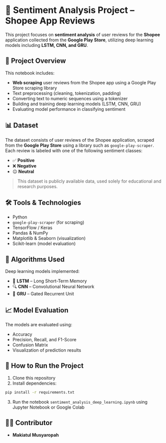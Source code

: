 
# 📝 Sentiment Analysis Project – Shopee App Reviews

This project focuses on **sentiment analysis** of user reviews for the **Shopee** application collected from the **Google Play Store**, utilizing deep learning models including **LSTM, CNN, and GRU**.

## 📂 Project Overview
This notebook includes:
- **Web scraping** user reviews from the Shopee app using a Google Play Store scraping library
- Text preprocessing (cleaning, tokenization, padding)
- Converting text to numeric sequences using a tokenizer
- Building and training deep learning models (LSTM, CNN, GRU)
- Evaluating model performance in classifying sentiment

## 📊 Dataset
The dataset consists of user reviews of the Shopee application, scraped from the **Google Play Store** using a library such as `google-play-scraper`. Each review is labeled with one of the following sentiment classes:
- ✅ **Positive**
- ❌ **Negative**
- 😐 **Neutral**

> This dataset is publicly available data, used solely for educational and research purposes.

## 🛠️ Tools & Technologies
- Python
- `google-play-scraper` (for scraping)
- TensorFlow / Keras
- Pandas & NumPy
- Matplotlib & Seaborn (visualization)
- Scikit-learn (model evaluation)

## 🤖 Algorithms Used
Deep learning models implemented:
- 🧠 **LSTM** – Long Short-Term Memory
- 🔍 **CNN** – Convolutional Neural Network
- 🔁 **GRU** – Gated Recurrent Unit

## 📈 Model Evaluation
The models are evaluated using:
- Accuracy
- Precision, Recall, and F1-Score
- Confusion Matrix
- Visualization of prediction results

## 🚀 How to Run the Project
1. Clone this repository
2. Install dependencies:
```bash
pip install -r requirements.txt
```
3. Run the notebook `sentiment_analysis_deep_learning.ipynb` using Jupyter Notebook or Google Colab

## 👩‍💻 Contributor
- **Makiatul Musyaropah** 


